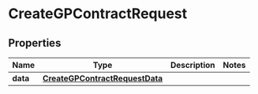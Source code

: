 

# CreateGPContractRequest


## Properties

| Name | Type | Description | Notes |
|------------ | ------------- | ------------- | -------------|
|**data** | [**CreateGPContractRequestData**](CreateGPContractRequestData.md) |  |  |



